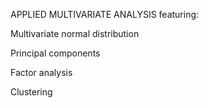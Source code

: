 APPLIED MULTIVARIATE ANALYSIS featuring:

Multivariate normal distribution

Principal components

Factor analysis

Clustering
